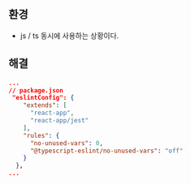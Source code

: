 ## 환경
* js / ts 동시에 사용하는 상황이다.
## 해결
```json
...
// package.json
 "eslintConfig": {
    "extends": [
      "react-app",
      "react-app/jest"
    ],
    "rules": {
      "no-unused-vars": 0,
      "@typescript-eslint/no-unused-vars": "off"
    }
  },
...
```
